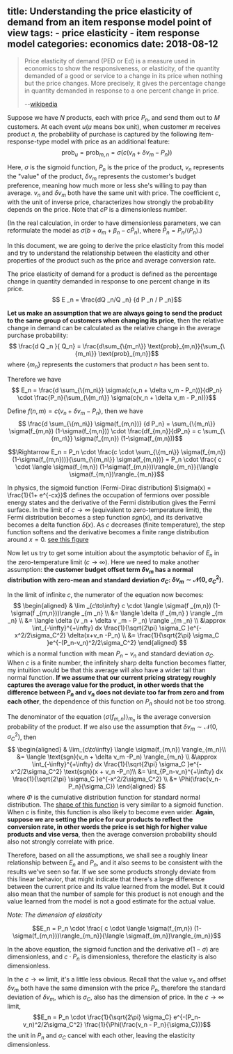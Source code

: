 title: Understanding the price elasticity of demand from an item response model point of view
tags:
	- price elasticity
	- item response model
categories: economics
date: 2018-08-12
---

> Price elasticity of demand (PED or Ed) is a measure used in economics to show the responsiveness, or elasticity, of the quantity demanded of a good or service to a change in its price when nothing but the price changes. More precisely, it gives the percentage change in quantity demanded in response to a one percent change in price.
> 
> --[wikipedia](https://en.wikipedia.org/wiki/Price_elasticity_of_demand)

<!-- more -->

Suppose we have $N$ products, each with price $P_n$, and send them out to $M$ customers. At each event $u$($u$ means box unit), when customer $m$ receives product $n$, the probability of purchase is captured by the following item-response-type model with price as an additional feature:
$$\text{prob}_u =  \text{prob} _{m,n} =\sigma (c(v _n + \delta v _m - P _n))$$

Here, $\sigma$ is the sigmoid function, $P_n$ is the price of the product, $v_n$ represents the "value" of the product, $\delta v _m$ represents the customer's budget preference, meaning how much more or less she's willing to pay than average. $v_n$ and $\delta v _m$ both have the same unit with price. The coefficient $c$, with the unit of inverse price, characterizes how strongly the probability depends on the price. Note that $c P$ is a dimensionless number.

(In the real calculation, in order to have dimensionless parameters, we can reformulate the model as $\sigma (b + \alpha _m + \beta _n - c \tilde{P} _n)$, where $\tilde{P} _n = P _n / \langle P_n \rangle$.)

In this document, we are going to derive the price elasticity from this model and try to understand the relationship between the elasticity and other properties of the product such as the price and average conversion rate.

The price elasticity of demand for a product is defined as the percentage change in quantity demanded in response to one percent change in its price.
$$ E _n = \frac{dQ _n/Q _n} {d P _n / P _n}$$

**Let us make an assumption that we are always going to send the product to the same group of customers when changing its price**, then the relative change in demand can be calculated as the relative change in the average purchase probability:
$$ \frac{d Q _n }{ Q_n} = \frac{d\sum_{\{m_n\}} \text{prob}_{m,n}}{\sum_{\{m_n\}} \text{prob}_{m,n}}$$
where $\{m _n\}$ represents the customers that product $n$ has been sent to.

Therefore we have 
$$ E_n = \frac{d \sum_{\{m_n\}} \sigma(c(v_n + \delta v_m - P_n))}{dP_n} \cdot \frac{P_n}{\sum_{\{m_n\}} \sigma(c(v_n + \delta v_m - P_n))}$$

Define $f(n, m) = c ( v _n + \delta v _m - P _n)$, then we have
$$ \frac{d \sum_{\{m_n\}} \sigma(f_{m,n})} {d P_n} = \sum_{\{m_n\}} \sigma(f_{m,n}) (1-\sigma(f_{m,n})) \cdot \frac{df_{m,n}}{dP_n} = c \sum_{\{m_n\}} \sigma(f_{m,n}) (1-\sigma(f_{m,n}))$$

$$\Rightarrow E_n =  P_n \cdot \frac{c \cdot \sum_{\{m_n\}} \sigma(f_{m,n}) (1-\sigma(f_{m,n}))}{\sum_{\{m_n\}} \sigma(f_{m,n})} = P_n \cdot \frac{ c \cdot \langle \sigma(f_{m,n}) (1-\sigma(f_{m,n}))\rangle_{m_n}}{\langle \sigma(f_{m,n})\rangle_{m_n}}$$

In physics, the sigmoid function (Fermi-Dirac distribution) $\sigma(x) = \frac{1}{1+ e^{-cx}}$ defines the occupation of fermions over possible energy states and the derivative of the Fermi distribution gives the Fermi surface. In the limit of $c \to \infty$ (equivalent to zero-temperature limit), the Fermi distribution becomes a step function $sgn(x)$, and its derivative becomes a delta function $\delta(x)$. As $c$ decreases (finite temperature), the step function softens and the derivative becomes a finite range distribution around $x=0$. [see this figure](https://www.researchgate.net/figure/Graph-of-the-Logistic-function-and-its-derivative-function_fig1_268874045)

Now let us try to get some intuition about the asymptotic behavior of $E_n$ in the zero-temperature limit ($c \to \infty$). Here we need to make another assumption: **the customer budget offset term $\delta v_m$ has a normal distribution with zero-mean and standard deviation $\sigma_C$: $\delta v_m \sim \mathcal{N}(0, \sigma_C^2)$.** 

In the limit of infinite $c$, the numerator of the equation now becomes:
$$
\begin{aligned}
& \lim _{c\to\infty}   c \cdot \langle \sigma(f _{m,n}) (1-\sigma(f _{m,n}))\rangle _{m _n} \\
&= \langle \delta (f _{m,n} ) \rangle _{m _n}  \\
&= \langle \delta (v _n + \delta v _m - P _n) \rangle _{m _n} \\
&\approx \int_{-\infty}^{+\infty} dx \frac{1}{\sqrt{2\pi} \sigma_C }e^{-x^2/2\sigma_C^2} \delta(x+v_n -P_n) \\
&= \frac{1}{\sqrt{2\pi} \sigma_C }e^{-(P_n-v_n)^2/2\sigma_C^2}
\end{aligned}
$$
which is a normal function with mean $P_n-v_n$ and standard deviation $\sigma_C$. When $c$ is a finite number, the infinitely sharp delta function becomes flatter, my intuition would be that this average will also have a wider tail than normal function. **If we assume that our current pricing strategy roughly captures the average value for the product, in other words that the difference between $P_n$ and $v_n$ does not deviate too far from zero and from each other**, the dependence of this function on $P_n$ should not be too strong.

The denominator of the equation $\langle \sigma(f_{m,n})\rangle_{m_n}$ is the average conversion probability of the product. If we also use the assumption that $\delta v_m \sim \mathcal{N}(0, \sigma_C^2)$, then
$$
\begin{aligned}
& \lim_{c\to\infty} \langle \sigma(f_{m,n}) \rangle_{m_n}\\
&= \langle \text{sgn}(v_n + \delta v_m -P_n) \rangle_{m_n} \\
&\approx \int_{-\infty}^{+\infty} dx \frac{1}{\sqrt{2\pi} \sigma_C }e^{-x^2/2\sigma_C^2} \text{sgn}(x + v_n -P_n)\\
&= \int_{P_n-v_n}^{+\infty} dx \frac{1}{\sqrt{2\pi} \sigma_C }e^{-x^2/2\sigma_C^2} \\
&= \Phi(\frac{v_n-P_n}{\sigma_C})
\end{aligned}  
$$
where $\Phi$ is the cumulative distribution function for standard normal distribution. The [shape of this function](https://en.wikipedia.org/wiki/Normal_distribution#/media/File:Normal_Distribution_CDF.svg) is very similar to a sigmoid function. When $c$ is finite, this function is also likely to become even wider. **Again, suppose we are setting the price for our products to reflect the conversion rate, in other words the price is set high for higher value products and vise versa**, then the average conversion probability should also not strongly correlate with price.

Therefore, based on all the assumptions, we shall see a roughly linear relationship between $E_n$ and $P_n$, and it also seems to be consistent with the results we've seen so far. If we see some products strongly deviate from this linear behavior, that might indicate that there's a large difference between the current price and its value learned from the model. But it could also mean that the number of sample for this product is not enough and the value learned from the model is not a good estimate for the actual value.

*Note: The dimension of elasticity*

$$E_n = P_n \cdot \frac{ c \cdot \langle \sigma(f_{m,n}) (1-\sigma(f_{m,n}))\rangle_{m_n}}{\langle \sigma(f_{m,n})\rangle_{m_n}}$$

In the above equation, the sigmoid function and the derivative $\sigma (1-\sigma)$ are dimensionless, and $c \cdot P_n$ is dimensionless, therefore the elasticity is also dimensionless.

In the $c\to\infty$ limit, it's a little less obvious. Recall that the value $v_n$ and offset $\delta v_m$ both have the same dimension with the price $P_n$, therefore the standard deviation of $\delta v_m$, which is $\sigma_C$, also has the dimension of price. In the $c\to\infty$ limit, 
$$E_n = P_n \cdot \frac{1}{\sqrt{2\pi} \sigma_C} e^{-(P_n-v_n)^2/2\sigma_C^2} \frac{1}{\Phi(\frac{v_n - P_n}{\sigma_C})}$$
the unit in $P_n$ and $\sigma_C$ cancel with each other, leaving the elasticity dimensionless.

